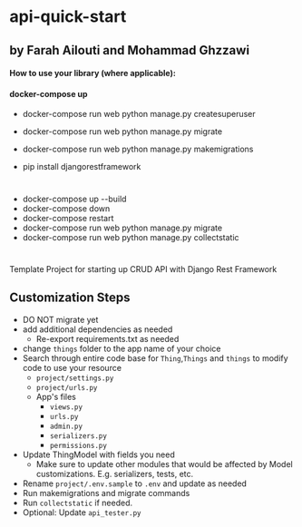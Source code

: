 # api-quick-start

## by Farah Ailouti and Mohammad Ghzzawi

#### How to use your library (where applicable):
#### docker-compose up

* docker-compose run web python manage.py createsuperuser

* docker-compose run web python manage.py migrate

* docker-compose run web python manage.py makemigrations

* pip install djangorestframework
#
* docker-compose up --build
* docker-compose down
* docker-compose restart
* docker-compose run web python manage.py migrate
* docker-compose run web python manage.py collectstatic
#

Template Project for starting up CRUD API with Django Rest Framework

## Customization Steps

- DO NOT migrate yet
- add additional dependencies as needed
  - Re-export requirements.txt as needed
- change `things` folder to the app name of your choice
- Search through entire code base for `Thing`,`Things` and `things` to modify code to use your resource
  - `project/settings.py`
  - `project/urls.py`
  - App's files
    - `views.py`
    - `urls.py`
    - `admin.py`
    - `serializers.py`
    - `permissions.py`
- Update ThingModel with fields you need
  - Make sure to update other modules that would be affected by Model customizations. E.g. serializers, tests, etc.
- Rename `project/.env.sample` to `.env` and update as needed
- Run makemigrations and migrate commands
- Run `collectstatic` if needed.
- Optional: Update `api_tester.py`
